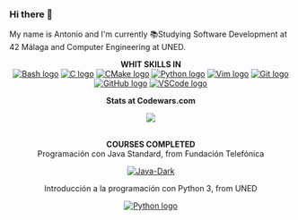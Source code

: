 ### Hi there 👋

My name is Antonio and I'm currently 📚Studying Software Development at 42 Málaga and Computer Engineering at UNED.

<p align="center"> <b> WHIT SKILLS IN </b> <br />
<a href="https://www.gnu.org/software/bash/"><img src="https://skillicons.dev/icons?i=bash" alt="Bash logo" /></a>
<a href="https://www.w3schools.com/c/"><img src="https://skillicons.dev/icons?i=c" alt="C logo" /></a>
<a href="https://cmake.org/"><img src="https://skillicons.dev/icons?i=cmake" alt="CMake logo" /></a>
<a href="https://www.python.org/"><img src="https://skillicons.dev/icons?i=python" alt="Python logo" /></a>
<a href="https://www.vim.org/"><img src="https://skillicons.dev/icons?i=vim" alt="Vim logo" /></a>
<a href="https://git-scm.com/"><img src="https://skillicons.dev/icons?i=git" alt="Git logo" /></a>
<a href="https://github.com/"><img src="https://skillicons.dev/icons?i=github" alt="GitHub logo" /></a>
<a href="https://code.visualstudio.com/"><img src="https://skillicons.dev/icons?i=vscode" alt="VSCode logo" /></a>
</p>
</p>
<p align="center"> <b> Stats at Codewars.com </b> <br />
<p align="center"><img src="https://www.codewars.com/users/Pesetas/badges/large">

<br>
<br>

<p align="center"> <b> COURSES COMPLETED </b> <br />
Programación con Java Standard, from Fundación Telefónica <br /></p>
<p align="center"> <a href="https://www.java.com/es/"><img src="https://skillicons.dev/icons?i=java" alt="Java-Dark" /></a></p>
<p align="center"> Introducción a la programación con Python 3, from UNED <br /></p>
<p align="center"> <a href="https://www.python.org/"><img src="https://skillicons.dev/icons?i=python" alt="Python logo" /></a></p>


<!--
**Pesetas/Pesetas** is a ✨ _special_ ✨ repository because its `README.md` (this file) appears on your GitHub profile.

Here are some ideas to get you started:

- 🔭 I’m currently working on ...
- 🌱 I’m currently learning ...
- 👯 I’m looking to collaborate on ...
- 🤔 I’m looking for help with ...
- 💬 Ask me about ...
- 📫 How to reach me: ...
- 😄 Pronouns: ...
- ⚡ Fun fact: ...
-->

